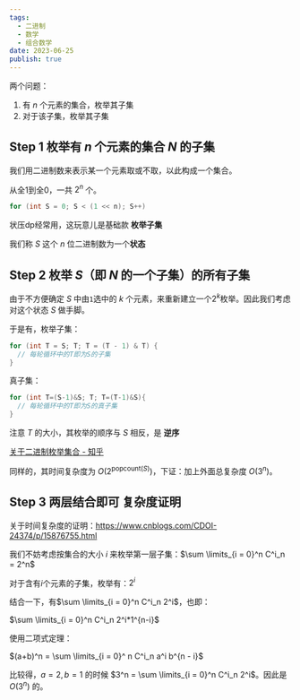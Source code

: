 ```yaml
---
tags:
  - 二进制
  - 数学
  - 组合数学
date: 2023-06-25
publish: true
---
```

两个问题：

1. 有 $n$ 个元素的集合，枚举其子集
2. 对于该子集，枚举其子集

## Step 1 枚举有 $n$ 个元素的集合 $N$ 的子集

我们用二进制数来表示某一个元素取或不取，以此构成一个集合。

从全1到全0，一共 $2^n$ 个。

```cpp
for (int S = 0; S < (1 << n); S++)
```

状压dp经常用，这玩意儿是基础款 **枚举子集**

我们称 $S$ 这个 $n$ 位二进制数为一个**状态**

## Step 2 枚举 $S$（即 $N$ 的一个子集）的所有子集

由于不方便确定 $S$ 中由`1`选中的 $k$ 个元素，来重新建立一个$2^k$枚举。因此我们考虑对这个状态 $S$ 做手脚。

于是有，枚举子集：

```cpp
for (int T = S; T; T = (T - 1) & T) {
  // 每轮循环中的T即为S的子集
}
```

真子集：

```cpp
for (int T=(S-1)&S; T; T=(T-1)&S){
  // 每轮循环中的T即为S的真子集
}
```

注意 $T$ 的大小，其枚举的顺序与 $S$ 相反，是 **逆序**

[关于二进制枚举集合 - 知乎](https://zhuanlan.zhihu.com/p/609292834)

同样的，其时间复杂度为 $O(2^{\text{popcount}(S)})$，下证：加上外面总复杂度 $O(3^n)$。

## Step 3 两层结合即可 复杂度证明

关于时间复杂度的证明：https://www.cnblogs.com/CDOI-24374/p/15876755.html

我们不妨考虑按集合的大小 $i$ 来枚举第一层子集：$\sum \limits_{i = 0}^n C^i_n = 2^n$

对于含有$i$个元素的子集，枚举有：$2^i$

结合一下，有$\sum \limits_{i = 0}^n C^i_n 2^i$，也即：

$\sum \limits_{i = 0}^n C^i_n 2^i*1^{n-i}$

使用二项式定理：

$(a+b)^n = \sum \limits_{i = 0}^ n C^i_n a^i b^{n - i}$

比较得，$a=2,b=1$ 的时候 $3^n = \sum \limits_{i = 0}^n C^i_n 2^i$。因此是 $O(3^n)$ 的。